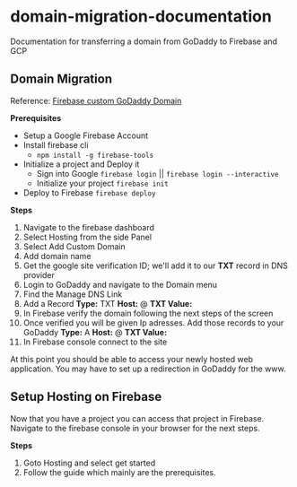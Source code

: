 # domain-migration-documentation
Documentation for transferring a domain from GoDaddy to Firebase and GCP

## Domain Migration

Reference: [Firebase custom GoDaddy Domain](https://www.pawangaria.com/post/map-custom-domain-with-godaddy-firebase/)

**Prerequisites** 
- Setup a Google Firebase Account
- Install firebase cli
  - `npm install -g firebase-tools`
- Initialize a project and Deploy it
  - Sign into Google
  `firebase login` || `firebase login --interactive`
  - Initialize your project
  `firebase init`
- Deploy to Firebase
  `firebase deploy`

**Steps**
1. Navigate to the firebase dashboard
2. Select Hosting from the side Panel
3. Select Add Custom Domain
4. Add domain name
5. Get the google site verification ID; we'll add it to our  **TXT** record in DNS provider
6. Login to GoDaddy and navigate to the Domain menu
7. Find the Manage DNS Link
8. Add a Record **Type:** TXT  **Host:** @ **TXT Value:** <google-site-verification-ID> 
9. In Firebase verify the domain following the next steps of the screen
10. Once verified you will be given Ip adresses. Add those records to your GoDaddy **Type:** A  **Host:** @ **TXT Value:** <IP>
11. In Firebase console connect to the site
  
At this point you should be able to access your newly hosted web application. You may have to set up a redirection in GoDaddy for the www.
  
## Setup Hosting on Firebase
  
  Now that you have a project you can access that project in Firebase. Navigate to the firebase console in your browser for the next steps.
  
  **Steps**
  1. Goto Hosting and select get started
  2. Follow the guide which mainly are the prerequisites.
  
  


